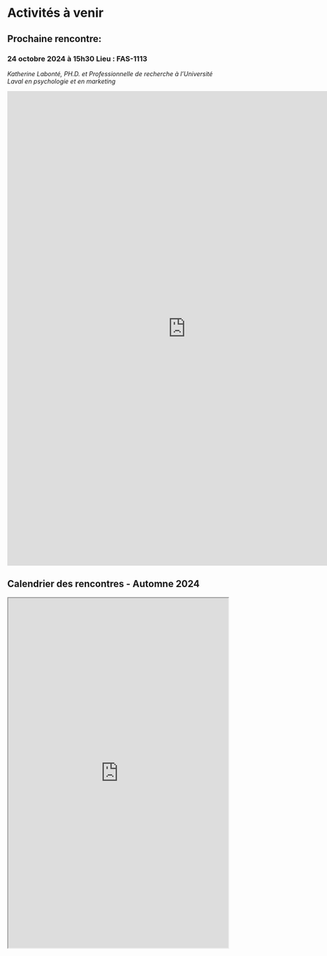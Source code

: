 

# Activités à venir

## Prochaine rencontre:

### 24 octobre 2024 à 15h30 Lieu : FAS-1113
*Katherine Labonté,  PH.D. et Professionnelle de recherche à l’Université Laval en psychologie et en marketing*
<iframe src="https://docs.google.com/presentation/d/e/2PACX-1vTAAI0Hk6YyRWqcrJDXutC4c3e5oQWCXYrHknJCHUHUqe_nmj6cAS1JzncQhbb3OQ/embed?start=false&loop=false&delayms=3000" frameborder="0" width="816" height="1085" allowfullscreen="true" mozallowfullscreen="true" webkitallowfullscreen="true"></iframe>


## Calendrier des rencontres - Automne 2024

<iframe width='100%' height='800' src="https://docs.google.com/document/d/1HGuPQ3QcIe4HzX_6mAoVZKanXStc6cMBk2Twln2krKw/pub?embedded=true"> display:block;</iframe>

